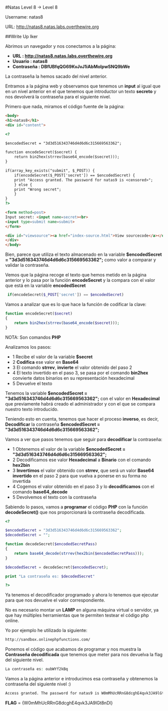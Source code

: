 #Natas Level 8 → Level 8

Username: natas8

URL:      http://natas8.natas.labs.overthewire.org

##Write Up Iker

Abrimos un navegador y nos conectamos a la página: 

- **URL        : http://natas8.natas.labs.overthewire.org** 
- **Usuario    : natas8**
- **Contraseña : DBfUBfqQG69KvJvJ1iAbMoIpwSNQ9bWe**

La contraseña la hemos sacado del nivel anterior.

Entramos a la página web y observamos que tenemos un **input** al igual que en un nivel anterior en el que tenemos que introductor un texto **secreto** y nos devolverá la contraseña para el siguiente nivel.

Primero que nada, miramos el código fuente de la página:

```html
<body>
<h1>natas8</h1>
<div id="content">

<?

$encodedSecret = "3d3d516343746d4d6d6c315669563362";

function encodeSecret($secret) {
    return bin2hex(strrev(base64_encode($secret)));
}

if(array_key_exists("submit", $_POST)) {
    if(encodeSecret($_POST['secret']) == $encodedSecret) {
    print "Access granted. The password for natas9 is <censored>";
    } else {
    print "Wrong secret";
    }
}
?>

<form method=post>
Input secret: <input name=secret><br>
<input type=submit name=submit>
</form>

<div id="viewsource"><a href="index-source.html">View sourcecode</a></div>
</div>
</body>
```

Bien, parece que utiliza el texto almacenado en la variable **$encodedSecret = "3d3d516343746d4d6d6c315669563362";** como valor a comparar y validar la contraseña.

Vemos que la página recoge el texto que hemos metido en la página anterior y lo pasa por la función **encodeSecret** y la compara con el valor que está en la variable **encodedSecret**

```php
 if(encodeSecret($_POST['secret']) == $encodedSecret) 
```

Vamos a analizar que es lo que hace la función de codificar la clave:

```php
function encodeSecret($secret) 
{
    return bin2hex(strrev(base64_encode($secret)));
}
```

NOTA: Son comandos **PHP**

Analizamos los pasos:

- 1 Recibe el valor de la variable **$secret**
- 2 **Codifica** ese valor en **Base64**
- 3 El comando **strrev**, **invierte** el valor obtenido del paso 2
- 4 El texto invertido en el paso 3, se pasa por el comando **bin2hex** convierte datos binarios en su representación hexadecimal
- 5 Devuelve el texto

Tenemos la variable **$encodedSecret = "3d3d516343746d4d6d6c315669563362";** con el valor en **Hexadecimal** que previamente habrá creado el administrador y con el que se compara nuestro texto introducido.

Teniendo esto en cuenta, tenemos que hacer el proceso **inverso**, es decir, **Decodificar** la contraseña **$encodedSecret = "3d3d516343746d4d6d6c315669563362";**

Vamos a ver que pasos tenemos que seguir para **decodificar** la contraseña:

- 1 Obtenemos el valor de la variable **$encodedSecret = "3d3d516343746d4d6d6c315669563362";**
- 2 Decodificamos ese valor **Hexadecimal** a **Binario** con el comando **hex2bin**
- 3 **Invertimos** el valor obtenido con **strrev**, que será un valor **Base64 invertido** en el paso 2 para que vuelva a ponerse en su forma no invertida
- 4 Cogemos el valor obtenido en el paso 3 y lo **decodificamos** con el comando **base64_decode**
- 5 Devolvemos el texto con la contraseña

Sabiendo lo pasos, vamos a **programar** el código **PHP** con la función **decodeSecret()** que nos proporcionará la contraseña decodificada.

```php
<?

$encodedSecret = "3d3d516343746d4d6d6c315669563362";
$decodedSecret = "";

function decodeSecret($encodedSecretPass) 
{
    return base64_decode(strrev(hex2bin($encodedSecretPass)));
}

$decodedSecret = decodeSecret($encodedSecret); 

print "La contraseña es: $decodedSecret" 

?>
```

Ya tenemos el decodificador programado y ahora lo tenemos que ejecutar para que nos devuelve el valor correspondiente.

No es necesario montar un **LAMP** en alguna máquina virtual o servidor, ya que hay múltiples herramientas que te permiten testear el código php online.

Yo por ejemplo he utilizado la siguiente:

```html
http://sandbox.onlinephpfunctions.com/
```

Ponemos el código que acabamos de programar y nos muestra la **Contraseña decodificada** que tenemos que meter para nos devuelva la flag del siguiente nivel.

```php
La contraseña es: oubWYf2kBq
```

Vamos a la página anterior e introducimos esa contraseña y obtenemos la contraseña del siguiente nivel :)

```html
Access granted. The password for natas9 is W0mMhUcRRnG8dcghE4qvk3JA9lGt8nDl
```

**FLAG** = {W0mMhUcRRnG8dcghE4qvk3JA9lGt8nDl}
